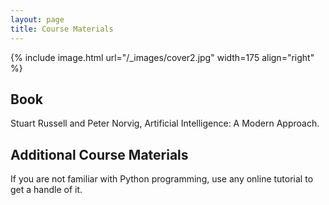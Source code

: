 ```yaml
---
layout: page
title: Course Materials
---
```


{% include image.html url="/_images/cover2.jpg" width=175 align="right" %}

## Book

Stuart Russell and Peter Norvig, Artificial Intelligence: A Modern Approach.

## Additional Course Materials

If you are not familiar with Python programming, use any online tutorial to get a handle of it.
